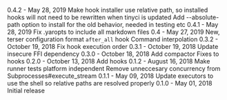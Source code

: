 0.4.2 - May 28, 2019
  Make hook installer use relative path, so installed hooks will not need to be rewritten when tinyci is updated 
  Add --absolute-path option to install for the old behavior, needed in testing etc
0.4.1 - May 28, 2019
  Fix .yaropts to include all markdown files
0.4 - May 27, 2019
  New, terser configuration format
  `after_all` hook
  Command interpolation
0.3.2 - October 19, 2018
  Fix hook execution order
0.3.1 - October 19, 2018
  Update insecure FFI dependency
0.3.0 - October 18, 2018
  Add compactor
  Fixes to hooks
0.2.0 - October 13, 2018
  Add hooks
0.1.2 - August 16, 2018
  Make runner tests platform independent
  Remove unneccesary concurrency from Subprocesses#execute_stream
0.1.1 - May 09, 2018
  Update executors to use the shell so relative paths are resolved properly
0.1.0 - May 01, 2018
  Initial release
